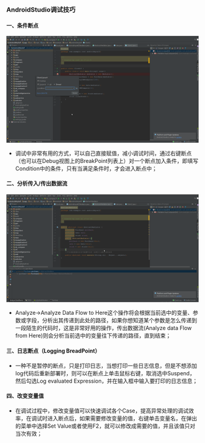 ### AndroidStudio调试技巧
#### 一、条件断点

![image](https://github.com/ningbaoqi/Tools/blob/master/gif/pic-41.jpg)

+ 调试中非常有用的方式，可以自己直接赋值，减小调试时间，通过右键断点（也可以在Debug视图上的BreakPoint列表上）对一个断点加入条件，即填写Condition中的条件，只有当满足条件时，才会进入断点中；
#### 二、分析传入/传出数据流

![image](https://github.com/ningbaoqi/Tools/blob/master/gif/pic-42.jpg)

+ Analyze->Analyze Data Flow to Here这个操作将会根据当前选中的变量、参数或字段，分析出其传递到此处的路径，如果你想知道某个参数是怎么传递到一段陌生的代码时，这是非常好用的操作，传出数据流(Analyze data Flow from Here)则会分析当前选中的变量往下传递的路径，直到结束；
#### 三、日志断点（Logging BreadPoint）

+ 一种不是暂停的断点，只是打印日志，当想打印一些日志信息，但是不想添加log代码后重新部署时，则可以在断点上单击鼠标右键，取消选中Suspend，然后勾选Log evaluated Expression，并在输入框中输入要打印的日志信息；

#### 四、改变变量值

+ 在调试过程中，修改变量值可以快速调试各个Case，提高异常处理的调试效率，在调试时进入断点后，如果需要修改变量的值，右键单击变量名，在弹出的菜单中选择Set Value或者使用F2，就可以修改成需要的值，并且该值只对当次有效；
